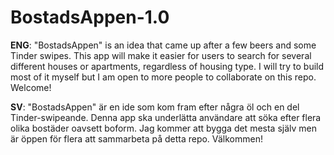 # BostadsAppen-1.0
**ENG**: "BostadsAppen" is an idea that came up after a few beers and some Tinder swipes. This app will make it easier for users to search for several different houses or apartments, regardless of housing type. I will try to build most of it myself but I am open to more people to collaborate on this repo. Welcome!

**SV**: "BostadsAppen" är en ide som kom fram efter några öl och en del Tinder-swipeande. Denna app ska underlätta användare att söka efter flera olika bostäder oavsett boform. Jag kommer att bygga det mesta själv men är öppen för flera att sammarbeta på detta repo. Välkommen!
